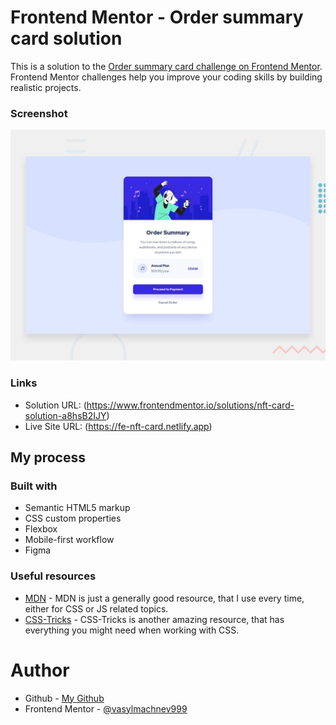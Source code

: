 # Frontend Mentor - Order summary card solution

This is a solution to the [Order summary card challenge on Frontend Mentor](https://www.frontendmentor.io/challenges/order-summary-component-QlPmajDUj). Frontend Mentor challenges help you improve your coding skills by building realistic projects. 

### Screenshot

![](images/desktop-preview.jpg)

### Links

- Solution URL: (https://www.frontendmentor.io/solutions/nft-card-solution-a8hsB2IJY)
- Live Site URL: (https://fe-nft-card.netlify.app)

## My process

### Built with

- Semantic HTML5 markup
- CSS custom properties
- Flexbox
- Mobile-first workflow
- Figma

### Useful resources

- [MDN](https://developer.mozilla.org/ru/) - MDN is just a generally good resource, that I use every time, either for CSS or JS related topics.
- [CSS-Tricks](https://css-tricks.com) - CSS-Tricks is another amazing resource, that has everything you might need when working with CSS.

# Author

- Github - [My Github](https://github.com/vasylmachnev999)
- Frontend Mentor - [@vasylmachnev999](https://www.frontendmentor.io/profile/vasylmachnev999)
